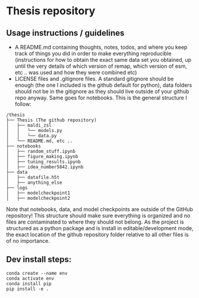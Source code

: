 # Thesis repository

## Usage instructions / guidelines

- A README.md containing thoughts, notes, todos, and where you keep track of things you did in order to make everything reproducible (instructions for how to obtain the exact same data set you obtained, up until the very details of which version of remap, which version of esm, etc .. was used and how they were combined etc)
- LICENSE files and .gitignore files. A standard gitignore should be enough (the one I included is the github default for python), data folders should not be in the gitignore as they should live outside of your github repo anyway. Same goes for notebooks. This is the general structure I follow:
```
/thesis
├── Thesis (The github repository)
│   ├── maldi_zsl
│   │   └── models.py
│   │   └── data.py
│   └── README.md, etc ..
├── notebooks
│   ├── random_stuff.ipynb
│   ├── figure_making.ipynb
│   ├── tuning_results.ipynb
│   ├── idea_number5842.ipynb
├── data
│   ├── datafile.h5t
│   ├── anything_else
├── logs
│   ├── modelcheckpoint1
│   ├── modelcheckpoint2
```
Note that notebooks, data, and model checkpoints are outside of the GitHub repository!
This structure should make sure everything is organized and no files are contaminated to where they should not belong. As the project is structured as a python package and is install in editable/development mode, the exact location of the github repository folder relative to all other files is of no importance.


## Dev install steps:

```
conda create --name env
conda activate env
conda install pip
pip install -e .
```